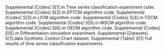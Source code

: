 Supplemental [Codes] S[1].m	Time series classification experiment code.
Supplemental [Codes] S[2].m	EPTCM algorithm code.
Supplemental [Codes] S[3].m	LICM algorithm code.
Supplemental [Codes] S[4].m	FDCM algorithm code.
Supplemental [Codes] S[5].m	MSCM algorithm code.
Supplemental [Codes] S[6].m	OECM algorithm code.
Supplemental [Codes] S[6].m Differentiation simulation experiment.
Supplemental [Datasets] S[1].data	Synthetic Control Chart dataset. 
Supplemental [Table] S[1]	Full results of time series classification experiments.
